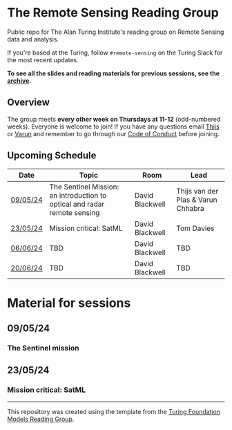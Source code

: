 # The Remote Sensing Reading Group

Public repo for The Alan Turing Institute's reading group on Remote Sensing data and analysis.

If you're based at the Turing, follow `#remote-sensing` on the Turing Slack for the most recent updates.

**To see all the slides and reading materials for previous sessions, see the [archive](PREVIOUS.md).**


## Overview

The group meets <b>every other week on Thursdays at 11-12</b> (odd-numbered weeks). Everyone is welcome to join! If you have any questions email [Thijs](mailto:t.vanderplas@turing.ac.uk) or [Varun](mailto:vchhabra@turing.ac.uk) and remember to go through our [Code of Conduct](CodeOfConduct.md) before joining.

## Upcoming Schedule

|Date | Topic | Room | Lead |
| --- | ----- | ---- | ---- |
| [09/05/24](#090524) | The Sentinel Mission: an introduction to optical and radar remote sensing | David Blackwell | Thijs van der Plas & Varun Chhabra  |
| [23/05/24](#230524) | Mission critical: SatML | David Blackwell | Tom Davies  |
| [06/06/24](#060624) | TBD | David Blackwell | TBD |
| [20/06/24](#200624) | TBD | David Blackwell | TBD |


# Material for sessions

## 09/05/24
### The Sentinel mission

## 23/05/24
### Mission critical: SatML

---

This repository was created using the template from the [Turing Foundation Models Reading Group](https://github.com/alan-turing-institute/foundation-models-reading-group). 
